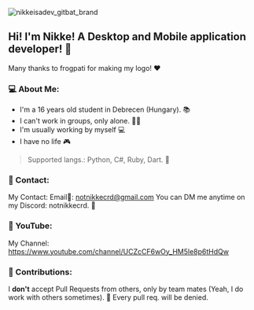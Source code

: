 ![nikkeisadev_gitbat_brand](https://github.com/nikkeisadev/nikkeisadev/assets/137056695/8d2ddea1-6768-404e-973d-9b8d25a39f89)

## Hi! I'm Nikke! A Desktop and Mobile application developer! 🍜
Many thanks to frogpati for making my logo! ❤️
### 💻 About Me:
- I'm a 16 years old student in Debrecen (Hungary). 📚
- I can't work in groups, only alone. 🤦‍♂️
- I'm usually working by myself 💻
- I have no life 🎮
> Supported langs.: Python, C#, Ruby, Dart. 💎
### 💬 Contact:
My Contact: Email📧: notnikkecrd@gmail.com
You can DM me anytime on my Discord: notnikkecrd. 📮
### 🔴 YouTube:
My Channel: https://www.youtube.com/channel/UCZcCF6wOy_HM5le8p6tHdQw
### 🔕 Contributions:
I **don't** accept Pull Requests from others, only by team mates (Yeah, I do work with others sometimes). 📌
Every pull req. will be denied. 

